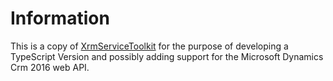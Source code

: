 # Information
This is a copy of [XrmServiceToolkit](https://xrmservicetoolkit.codeplex.com)
for the purpose of developing a TypeScript Version and possibly adding support
for the Microsoft Dynamics Crm 2016 web API.